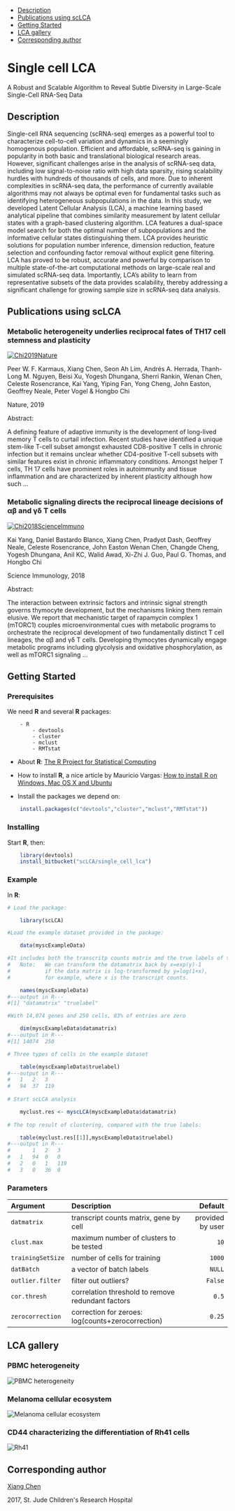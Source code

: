 - [Description](#Description)
- [Publications using scLCA](#Publications%20using%20scLCA)
- [Getting Started](#heading-2)
- [LCA gallery](#heading-3)
- [Corresponding author](#heading-4)

# Single cell LCA

>
A Robust and Scalable Algorithm to Reveal Subtle Diversity in Large-Scale Single-Cell RNA-Seq Data
>

<!-- toc -->

## Description

>
Single-cell RNA sequencing (scRNA-seq) emerges as a powerful tool to characterize cell-to-cell variation and dynamics in a seemingly homogenous population.  Efficient and affordable, scRNA-seq is gaining in popularity in both basic and translational biological research areas. However, significant challenges arise in the analysis of scRNA-seq data, including low signal-to-noise ratio with high data sparsity, rising scalability hurdles with hundreds of thousands of cells, and more. Due to inherent complexities in scRNA-seq data, the performance of currently available algorithms may not always be optimal even for fundamental tasks such as identifying heterogeneous subpopulations in the data. In this study, we developed Latent Cellular Analysis (LCA), a machine learning based analytical pipeline that combines similarity measurement by latent cellular states with a graph-based clustering algorithm. LCA features a dual-space model search for both the optimal number of subpopulations and the informative cellular states distinguishing them. LCA provides heuristic solutions for population number inference, dimension reduction, feature selection and confounding factor removal without explicit gene filtering. LCA has proved to be robust, accurate and powerful by comparison to multiple state-of-the-art computational methods on large-scale real and simulated scRNA-seq data. Importantly, LCA’s ability to learn from representative subsets of the data provides scalability, thereby addressing a significant challenge for growing sample size in scRNA-seq data analysis.
>

## Publications using scLCA

### Metabolic heterogeneity underlies reciprocal fates of TH17 cell stemness and plasticity
>
[![Chi2019Nature](https://bitbucket.org/scLCA/single_cell_lca/downloads/chi2019nature.png)](https://www.nature.com/articles/s41586-018-0806-7)
>
Peer W. F. Karmaus, Xiang Chen, Seon Ah Lim, Andrés A. Herrada, Thanh-Long M. Nguyen, Beisi Xu, Yogesh Dhungana, Sherri Rankin, Wenan Chen, Celeste Rosencrance, Kai Yang, Yiping Fan, Yong Cheng, John Easton, Geoffrey Neale, Peter Vogel & Hongbo Chi 
>
Nature, 2019
>
Abstract:
>>
A defining feature of adaptive immunity is the development of long-lived memory T cells to 
curtail infection. Recent studies have identified a unique stem-like T-cell subset amongst 
exhausted CD8-positive T cells in chronic infection but it remains unclear whether 
CD4-positive T-cell subsets with similar features exist in chronic inflammatory conditions. 
Amongst helper T cells, TH 17 cells have prominent roles in autoimmunity and tissue 
inflammation and are characterized by inherent plasticity although how such …
>>


### Metabolic signaling directs the reciprocal lineage decisions of αβ and γδ T cells

>
[![Chi2018ScienceImmuno](https://bitbucket.org/scLCA/single_cell_lca/downloads/chi2018scienceimmun.png)](https://immunology.sciencemag.org/content/3/25/eaas9818.long)
>
Kai Yang, Daniel Bastardo Blanco, Xiang Chen, Pradyot Dash, Geoffrey Neale, Celeste Rosencrance, John Easton Wenan Chen, Changde Cheng, Yogesh Dhungana, Anil KC, Walid Awad, Xi-Zhi J. Guo, Paul G. Thomas, and Hongbo Chi
>
Science Immunology, 2018
>
Abstract:
>>
The interaction between extrinsic factors and intrinsic signal strength governs thymocyte 
development, but the mechanisms linking them remain elusive. We report that mechanistic 
target of rapamycin complex 1 (mTORC1) couples microenvironmental cues with metabolic 
programs to orchestrate the reciprocal development of two fundamentally distinct T cell 
lineages, the αβ and γδ T cells. Developing thymocytes dynamically engage metabolic 
programs including glycolysis and oxidative phosphorylation, as well as mTORC1 signaling …
>>

## Getting Started

### Prerequisites

>
We need **R** and several **R** packages:
>

```
	- R
		- devtools
		- cluster
		- mclust
		- RMTstat
```

+ About **R**:
	[The R Project for Statistical Computing](https://www.r-project.org/)

+ How to install **R**, a nice article by Mauricio Vargas:
	[How to install R on Windows, Mac OS X and Ubuntu](https://www.datacamp.com/community/tutorials/installing-R-windows-mac-ubuntu)

+ Install the packages we depend on:

```R
	install.packages(c("devtools","cluster","mclust","RMTstat"))
```

### Installing

>
Start **R**, then:
>

```R
	library(devtools)
	install_bitbucket("scLCA/single_cell_lca")
```


### Example

>
In **R**:
>

```R
# Load the package:

	library(scLCA)

#Load the example dataset provided in the package:

	data(myscExampleData)

#It includes both the transcritp counts matrix and the true labels of the cells:
#	Note: 	We can transform the datamatrix back by x=exp(y)-1
# 			if the data matrix is log-transformed by y=log(1+x), 
#			for example, where x is the transcript counts.

	names(myscExampleData)
#---output in R---
#[1] "datamatrix" "truelabel"

#With 14,074 genes and 250 cells, 83% of entries are zero

	dim(myscExampleData$datamatrix)
#---output in R---
#[1] 14074	250

# Three types of cells in the example dataset

	table(myscExampleData$truelabel)
#---output in R---
#	1	2	3
#	94	37	119
 
# Start scLCA analysis

	myclust.res <- myscLCA(myscExampleData$datamatrix)
 
# The top result of clustering, compared with the true labels:

	table(myclust.res[[1]],myscExampleData$truelabel)
#---output in R---
#		1	2	3
#	1	94	0	0
#	2	0	1	119
#	3	0	36	0


```

### Parameters


|Argument	|Description	|Default|
|:-----------|:-------------|------:|
|`datmatrix`  |transcript counts matrix, gene by cell| provided by user|
|`clust.max` |maximum number of clusters to be tested|`10`|
|`trainingSetSize`|number of cells for training | `1000` |
|`datBatch` | a vector of batch labels | `NULL` |
|`outlier.filter` | filter out outliers? | `False` |
|`cor.thresh` | correlation threshold to remove redundant factors| `0.5`|
|`zerocorrection`|correction for zeroes: log(counts+zerocorrection) |`0.25`|



## LCA gallery

### PBMC heterogeneity

![PBMC heterogeneity](https://bitbucket.org/scLCA/single_cell_lca/downloads/lca1.png)

### Melanoma cellular ecosystem

![Melanoma cellular ecosystem](https://bitbucket.org/scLCA/single_cell_lca/downloads/lca2.png)

### CD44 characterizing the differentiation of Rh41 cells 

![Rh41](https://bitbucket.org/scLCA/single_cell_lca/downloads/lca3.png)



## Corresponding author

[Xiang Chen](https://www.stjude.org/directory/c/xiang-chen.html)
	
2017, St. Jude Children's Research Hospital







